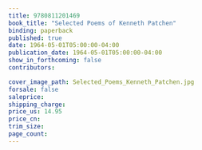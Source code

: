 ```yaml
---
title: 9780811201469
book_title: "Selected Poems of Kenneth Patchen"
binding: paperback
published: true
date: 1964-05-01T05:00:00-04:00
publication_date: 1964-05-01T05:00:00-04:00
show_in_forthcoming: false
contributors:

cover_image_path: Selected_Poems_Kenneth_Patchen.jpg
forsale: false
saleprice:
shipping_charge:
price_us: 14.95
price_cn:
trim_size:
page_count:
---
```


